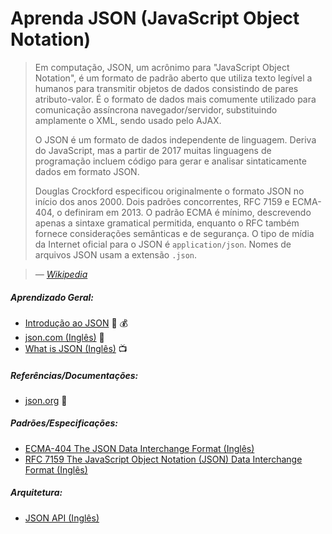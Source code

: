 # Aprenda JSON (JavaScript Object Notation)

> Em computação, JSON, um acrônimo para "JavaScript Object Notation", é um formato de padrão aberto que utiliza texto legível a humanos para transmitir objetos de dados consistindo de pares atributo-valor. É o formato de dados mais comumente utilizado para comunicação assíncrona navegador/servidor, substituindo amplamente o XML, sendo usado pelo AJAX.
>
> O JSON é um formato de dados independente de linguagem. Deriva do JavaScript, mas a partir de 2017 muitas linguagens de programação incluem código para gerar e analisar sintaticamente dados em formato JSON.
> 
> Douglas Crockford especificou originalmente o formato JSON no início dos anos 2000. Dois padrões concorrentes, RFC 7159 e ECMA-404, o definiram em 2013. O padrão ECMA é mínimo, descrevendo apenas a sintaxe gramatical permitida, enquanto o RFC também fornece considerações semânticas e de segurança. O tipo de mídia da Internet oficial para o JSON é `application/json`. Nomes de arquivos JSON usam a extensão `.json`.

><cite>&#8212; [Wikipedia](https://en.wikipedia.org/wiki/JSON)</cite>

##### Aprendizado Geral:

* [Introdução ao JSON](https://www.amazon.com.br/Introdu%C3%A7%C3%A3o-ao-JSON-Lindsay-Bassett/dp/8575224514/ref=sr_1_1?ie=UTF8&qid=1492620029&sr=8-1&keywords=Lindsay+Bassett) :book: :moneybag:
* [json.com (Inglês)](https://www.json.com/) :book:
* [What is JSON (Inglês)](https://mijingo.com/lessons/what-is-json/) :tv:

##### Referências/Documentações:

* [json.org](http://json.org/json-pt.html) :book:

##### Padrões/Especificações:

* [ECMA-404 The JSON Data Interchange Format (Inglês)](http://www.ecma-international.org/publications/files/ECMA-ST/ECMA-404.pdf)
* [RFC 7159 The JavaScript Object Notation (JSON) Data Interchange Format (Inglês)](https://tools.ietf.org/html/rfc7159)

##### Arquitetura:

* [JSON API (Inglês)](http://jsonapi.org/)
